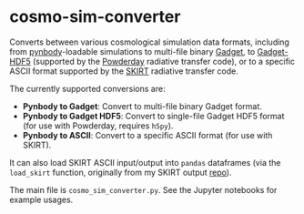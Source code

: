 # cosmo-sim-converter

Converts between various cosmological simulation data formats, including from [pynbody](https://pynbody.github.io/pynbody/)-loadable simulations to multi-file binary [Gadget](https://wwwmpa.mpa-garching.mpg.de/gadget/), to [Gadget-HDF5](https://wwwmpa.mpa-garching.mpg.de/gadget4/06_snapshotformat/) (supported by the [Powderday](https://powderday.readthedocs.io/en/latest/) radiative transfer code), or to a specific ASCII format supported by the [SKIRT](https://skirt.ugent.be/root/_home.html) radiative transfer code.

The currently supported conversions are:

- **Pynbody to Gadget**: Convert to multi-file binary Gadget format.
- **Pynbody to Gadget HDF5**: Convert to single-file Gadget HDF5 format (for use with Powderday, requires `h5py`).
- **Pynbody to ASCII**: Convert to a specific ASCII format (for use with SKIRT).

It can also load SKIRT ASCII input/output into `pandas` dataframes (via the `load_skirt` function, originally from my SKIRT output [repo](https://github.com/JaedenBardati/skirt-datacube)). 

The main file is `cosmo_sim_converter.py`. See the Jupyter notebooks for example usages.
